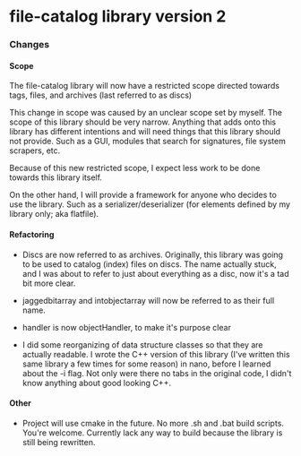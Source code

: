 # file-catalog library version 2

### Changes

#### Scope

The file-catalog library will now have a restricted scope directed towards tags, files, and archives (last referred to as discs)

This change in scope was caused by an unclear scope set by myself. The scope of this library should be very narrow. Anything that adds onto this library has different intentions and will need things that this library should not provide. Such as a GUI, modules that search for signatures, file system scrapers, etc.

Because of this new restricted scope, I expect less work to be done towards this library itself.

On the other hand, I will provide a framework for anyone who decides to use the library. Such as a serializer/deserializer (for elements defined by my library only; aka flatfile).

#### Refactoring

* Discs are now referred to as archives. Originally, this library was going to be used to catalog (index) files on discs. The name actually stuck, and I was about to refer to just about everything as a disc, now it's a tad bit more clear.

* jaggedbitarray and intobjectarray will now be referred to as their full name.

* handler is now objectHandler, to make it's purpose clear

* I did some reorganizing of data structure classes so that they are actually readable. I wrote the C++ version of this library (I've written this same library a few times for some reason) in nano, before I learned about the -i flag. Not only were there no tabs in the original code, I didn't know anything about good looking C++.

#### Other

* Project will use cmake in the future. No more .sh and .bat build scripts. You're welcome. Currently lack any way to build because the library is still being rewritten.
